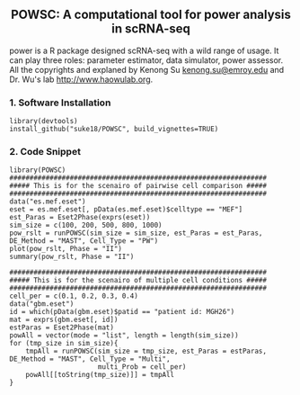 <center> <h2> POWSC: A computational tool for power analysis in scRNA-seq </h2> </center>

power is a R package designed scRNA-seq with a wild range of usage. It can play three roles: parameter estimator, data simulator, power assessor. All the copyrights and explaned by Kenong Su <kenong.su@emroy.edu> and Dr. Wu's lab <http://www.haowulab.org>.

### 1. Software Installation
```
library(devtools)
install_github("suke18/POWSC", build_vignettes=TRUE)
```

### 2. Code Snippet
```
library(POWSC)
################################################################
##### This is for the scenairo of pairwise cell comparison #####
################################################################
data("es.mef.eset")
eset = es.mef.eset[, pData(es.mef.eset)$celltype == "MEF"]
est_Paras = Eset2Phase(exprs(eset))
sim_size = c(100, 200, 500, 800, 1000)
pow_rslt = runPOWSC(sim_size = sim_size, est_Paras = est_Paras, DE_Method = "MAST", Cell_Type = "PW")
plot(pow_rslt, Phase = "II")
summary(pow_rslt, Phase = "II")

################################################################
##### This is for the scenairo of multiple cell conditions #####
################################################################
cell_per = c(0.1, 0.2, 0.3, 0.4)
data("gbm.eset")
id = which(pData(gbm.eset)$patid == "patient id: MGH26")
mat = exprs(gbm.eset[, id])
estParas = Eset2Phase(mat)
powAll = vector(mode = "list", length = length(sim_size))
for (tmp_size in sim_size){
    tmpAll = runPOWSC(sim_size = tmp_size, est_Paras = estParas, DE_Method = "MAST", Cell_Type = "Multi",
                      multi_Prob = cell_per)
    powAll[[toString(tmp_size)]] = tmpAll
}
```
